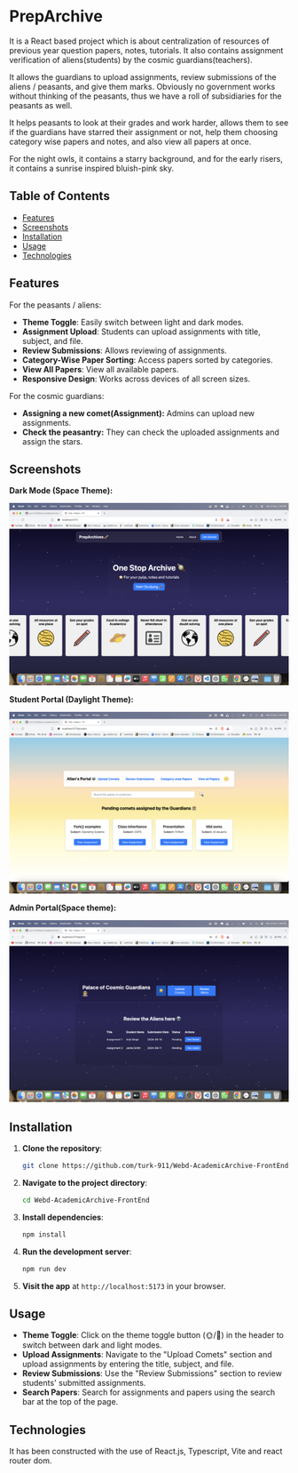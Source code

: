# PrepArchive

It is a React based project which is about centralization of resources of previous year question papers, notes, tutorials. It also contains assignment verification of aliens(students) by the cosmic guardians(teachers).

It allows the guardians to upload assignments, review submissions of the aliens / peasants, and give them marks. Obviously no government works without thinking of the peasants, thus we have a roll of subsidiaries for the peasants as well.

It helps peasants to look at their grades and work harder, allows them to see if the guardians have starred their assignment or not, help them choosing category wise papers and notes, and also view all papers at once.

For the night owls, it contains a starry background, and for the early risers, it contains a sunrise inspired bluish-pink sky.

## Table of Contents

- [Features](#features)
- [Screenshots](#screenshots)
- [Installation](#installation)
- [Usage](#usage)
- [Technologies](#technologies)

## Features

For the peasants / aliens:

- **Theme Toggle**: Easily switch between light and dark modes.
- **Assignment Upload**: Students can upload assignments with title, subject, and file.
- **Review Submissions**: Allows reviewing of assignments.
- **Category-Wise Paper Sorting**: Access papers sorted by categories.
- **View All Papers**: View all available papers.
- **Responsive Design**: Works across devices of all screen sizes.

For the cosmic guardians:

* **Assigning a new comet(Assignment):** Admins can upload new assignments.
* **Check the peasantry:** They can check the uploaded assignments and assign the stars.

## Screenshots

**Dark Mode (Space Theme):**

![1725876664223](image/README/1725876664223.png)

**Student Portal (Daylight Theme):**

![1725876689277](image/README/1725876689277.png)

**Admin Portal(Space theme):**

![1725876709179](image/README/1725876709179.png)

## Installation

1. **Clone the repository**:

   ```bash
   git clone https://github.com/turk-911/Webd-AcademicArchive-FrontEnd.git
   ```
2. **Navigate to the project directory**:

   ```bash
   cd Webd-AcademicArchive-FrontEnd
   ```
3. **Install dependencies**:

   ```bash
   npm install
   ```
4. **Run the development server**:

   ```bash
   npm run dev
   ```
5. **Visit the app** at `http://localhost:5173` in your browser.

## Usage

- **Theme Toggle**: Click on the theme toggle button (🌞/🌝) in the header to switch between dark and light modes.
- **Upload Assignments**: Navigate to the "Upload Comets" section and upload assignments by entering the title, subject, and file.
- **Review Submissions**: Use the "Review Submissions" section to review students' submitted assignments.
- **Search Papers**: Search for assignments and papers using the search bar at the top of the page.


## Technologies

It has been constructed with the use of React.js, Typescript, Vite and react router dom.
